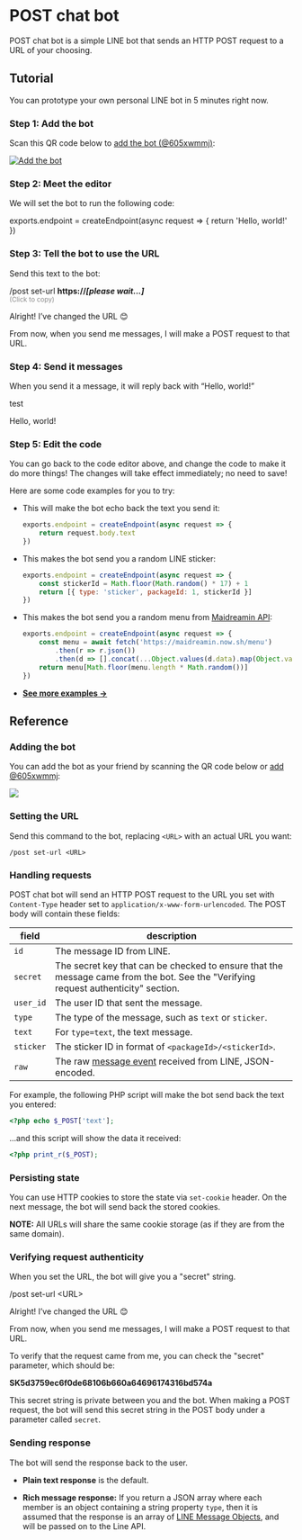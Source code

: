 POST chat bot
=============

POST chat bot is a simple LINE bot that sends an HTTP POST request to a URL of your choosing.

## Tutorial

You can prototype your own personal LINE bot in 5 minutes right now.

### Step 1: Add the bot

Scan this QR code below to [add the bot (@605xwmmj)](https://line.me/R/ti/p/%40605xwmmj):

[![Add the bot](https://qr-official.line.me/sid/M/605xwmmj.png)](https://line.me/R/ti/p/%40605xwmmj)

### Step 2: Meet the editor

We will set the bot to run the following code:

<div id="runkitEmbed">
exports.endpoint = createEndpoint(async request => {
    return 'Hello, world!'
})
</div>

### Step 3: Tell the bot to use the URL

<span id="sendLink">Send</span> this text to the bot:

<div class="chat-bubbles">
  <p class="bubble -me -clickable" onclick="docsUtils.copy('copyText')">
    <span id="copyText">/post set-url <strong id="endpointText">https://<em>[please wait...]</em></strong></span>
    <br>
    <small style="opacity: 0.5">(Click to copy)</small>
  </p>
  <p class="bubble -you">Alright! I’ve changed the URL 😊</p>
  <p class="bubble -you">From now, when you send me messages, I will make a POST request to that URL.</p>
</div>

### Step 4: Send it messages

When you send it a message, it will reply back with “Hello, world!”

<div class="chat-bubbles">
  <p class="bubble -me">test</p>
  <p class="bubble -you">Hello, world!</p>
</div>

### Step 5: Edit the code

You can go back to the code editor above, and change the code to make it do more things!
The changes will take effect immediately; no need to save!

Here are some code examples for you to try:

-   This will make the bot echo back the text you send it:

    ```js
    exports.endpoint = createEndpoint(async request => {
        return request.body.text
    })
    ```

-   This makes the bot send you a random LINE sticker:

    ```js
    exports.endpoint = createEndpoint(async request => {
        const stickerId = Math.floor(Math.random() * 17) + 1
        return [{ type: 'sticker', packageId: 1, stickerId }]
    })
    ```

-   This makes the bot send you a random menu from [Maidreamin API](https://ex-maid-blog.now.sh/):

    ```js
    exports.endpoint = createEndpoint(async request => {
        const menu = await fetch('https://maidreamin.now.sh/menu')
            .then(r => r.json())
            .then(d => [].concat(...Object.values(d.data).map(Object.values)))
        return menu[Math.floor(menu.length * Math.random())]
    })
    ```

-   [**See more examples &rarr;**](https://github.com/dtinth/POST-chat-bot/wiki/RunKit-Code-Examples)

## Reference

### Adding the bot

You can add the bot as your friend by scanning the QR code below or <a href="https://line.me/R/ti/p/%40605xwmmj">add @605xwmmj</a>:

<a href="https://line.me/R/ti/p/%40605xwmmj"><img src="https://qr-official.line.me/sid/M/605xwmmj.png"></a>

### Setting the URL

Send this command to the bot, replacing `<URL>` with an actual URL you want:

```
/post set-url <URL>
```

### Handling requests

POST chat bot will send an HTTP POST request to the URL you set with `Content-Type` header set to `application/x-www-form-urlencoded`.
The POST body will contain these fields:

| field | description |
| ----- | ----------- |
| `id` | The message ID from LINE. |
| `secret` | The secret key that can be checked to ensure that the message came from the bot. See the "Verifying request authenticity" section. |
| `user_id` | The user ID that sent the message. |
| `type` | The type of the message, such as `text` or `sticker`. |
| `text` | For `type=text`, the text message. |
| `sticker` | The sticker ID in format of `<packageId>/<stickerId>`. |
| `raw` | The raw [message event](https://developers.line.biz/en/reference/messaging-api/#message-event) received from LINE, JSON-encoded. |

For example, the following PHP script will make the bot send back the text you entered:

```php
<?php echo $_POST['text'];
```

…and this script will show the data it received:

```php
<?php print_r($_POST);
```

### Persisting state

You can use HTTP cookies to store the state via `set-cookie` header.
On the next message, the bot will send back the stored cookies.

**NOTE:** All URLs will share the same cookie storage (as if they are from the same domain).

### Verifying request authenticity

When you set the URL, the bot will give you a "secret" string.

<div class="chat-bubbles">
  <p class="bubble -me">/post set-url &lt;URL&gt;</p>
  <p class="bubble -you">Alright! I’ve changed the URL 😊</p>
  <p class="bubble -you">From now, when you send me messages, I will make a POST request to that URL.</p>
  <p class="bubble -you">To verify that the request came from me, you can check the "secret" parameter, which should be:</p>
  <p class="bubble -you"><strong>SK5d3759ec6f0de68106b660a64696174316bd574a</strong></p>
</div>

This secret string is private between you and the bot.
When making a POST request, the bot will send this secret string in the POST body under a parameter called `secret`.

<!--
// TODO [$5d45e58c9444f1000761ca00]: Remove this comment when sharing endpoints is released.
//
**Security note:** If you share your endpoint allows others to run an arbitrary code, please be careful as they may be able to access the secret.
-->

### Sending response

The bot will send the response back to the user.

- **Plain text response** is the default.

- **Rich message response:** If you return a JSON array where each member is an object containing a string property `type`,
  then it is assumed that the response is an array of [LINE Message Objects](https://developers.line.biz/en/reference/messaging-api/#message-objects),
  and will be passed on to the Line API.

<!--
// TODO [$5d45e58c9444f1000761ca01]: Write the "Sharing endpoint" section
-->
